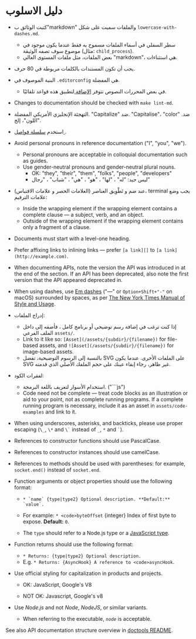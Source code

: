 # دليل الاسلوب

* كتبت الوثائق ب"markdown" والملفات سميت على شكل `lowercase-with-dashes.md`. 
  * سطر السفلي في أسماء الملفات مسموح به فقط عندما يكون موجود في موضوع سوف تصفه الوثيقة (مثال: `child_process`).
  * بعض الملفات، مثل ملفات المستوى العالي "markdown"، هي استثناءات.
* يجب أن تكون المستندات بالكلمات مربوطة في 80 حرف.
* البنية الموصوف في `.editorconfig` هي المفضلة. 
  * في بعض المحررات النصوص تتوفر [ الإضافة ](http://editorconfig.org/#download) لتطبيق هذه قواعد تلقائيًا.
* Changes to documentation should be checked with `make lint-md`.
* التهجئة الإنجليزي الأمريكي المفضلة. "Capitalize" ضد. "Capitalise"، "color" ضد. "اللون"، إلخ.
* استخدم [ سلسلة فواصل ](https://en.wikipedia.org/wiki/Serial_comma).
* Avoid personal pronouns in reference documentation ("I", "you", "we"). 
  * Personal pronouns are acceptable in colloquial documentation such as guides.
  * Use gender-neutral pronouns and gender-neutral plural nouns. 
    * OK: "they", "their", "them", "folks", "people", "developers"
    * ليس جيد: "له" ، "لها" ، "هو" ، "هي" ، "شباب" ، "رجال"
* عند ضم و تَطْوِيق العناصر (العلامات الحصر و علامات الاقتباس)، terminal يجب وضع علامات الترقيم: 
  * Inside the wrapping element if the wrapping element contains a complete clause — a subject, verb, and an object.
  * Outside of the wrapping element if the wrapping element contains only a fragment of a clause.
* Documents must start with a level-one heading.
* Prefer affixing links to inlining links — prefer `[a link][]` to `[a link](http://example.com)`.
* When documenting APIs, note the version the API was introduced in at the end of the section. If an API has been deprecated, also note the first version that the API appeared deprecated in.
* When using dashes, use [Em dashes](https://en.wikipedia.org/wiki/Dash#Em_dash) ("—" or `Option+Shift+"-"` on macOS) surrounded by spaces, as per [The New York Times Manual of Style and Usage](https://en.wikipedia.org/wiki/The_New_York_Times_Manual_of_Style_and_Usage).
* إدراج الملفات: 
  * إذا كنت ترغب في إضافة رسم توضيحي أو برنامج كامل ، فأضفه إلى داخل الملف الفرعي `assets/`.
  * Link to it like so: `[Asset](/assets/{subdir}/{filename})` for file-based assets, and `![Asset](/assets/{subdir}/{filename})` for image-based assets.
  * بالنسبة إلى الرسوم التوضيحية، تفضل SVG على الملفات الأخرى. عندما يكون SVG غير ظاهر، رجاء إبقاء عينك على حجم الملفك الأصلي الذي قدمته.
* لفقرات الكود: 
  * استخدام الأسوار لتعريف باللغة البرمجة. ("```js")
  * Code need not be complete — treat code blocks as an illustration or aid to your point, not as complete running programs. If a complete running program is necessary, include it as an asset in `assets/code-examples` and link to it.
* When using underscores, asterisks, and backticks, please use proper escaping (`\_`, `\*` and `` \` `` instead of `_`, `*` and `` ` ``).
* References to constructor functions should use PascalCase.
* References to constructor instances should use camelCase.
* References to methods should be used with parentheses: for example, `socket.end()` instead of `socket.end`.
* Function arguments or object properties should use the following format:
  
  *     * `name` {type|type2} Optional description. **Default:** `value`.
    
    <!--lint disable maximum-line-length remark-lint-->
  
  * For example: `* <code>byteOffset` {integer} Index of first byte to expose. **Default:** `0`.</code> <!--lint enable maximum-line-length remark-lint-->
  
  * The `type` should refer to a Node.js type or a [JavaScript type](https://developer.mozilla.org/en-US/docs/Web/JavaScript/Guide/Grammar_and_types#Data_structures_and_types).

* Function returns should use the following format: 
  * `* Returns: {type|type2} Optional description.`
  * E.g. `* Returns: {AsyncHook} A reference to <code>asyncHook`.</code>

* Use official styling for capitalization in products and projects.
  
  * OK: JavaScript, Google's V8 <!--lint disable prohibited-strings remark-lint-->
  
  * NOT OK: Javascript, Google's v8 <!-- lint enable prohibited-strings remark-lint-->

* Use *Node.js* and not *Node*, *NodeJS*, or similar variants.
  
  * When referring to the executable, *`node`* is acceptable.

See also API documentation structure overview in [doctools README](../tools/doc/README.md).